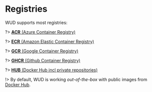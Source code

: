 # Registries

WUD supports most registries:

?> [**ACR** (Azure Container Registry)](configuration/registries/acr/)

?> [**ECR** (Amazon Elastic Container Registry)](configuration/registries/ecr/)

?> [**GCR** (Google Container Registry)](configuration/registries/gcr/)

?> [**GHCR** (Github Container Registry)](configuration/registries/ghcr/)

?> [**HUB** (Docker Hub incl private repositories)](configuration/registries/hub/)

!> By default, WUD is working _out-of-the-box_ with public images from [Docker Hub](https://hub.docker.com/).